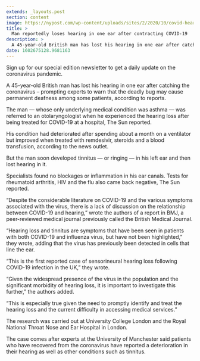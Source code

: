 ```yaml
--- 
extends: _layouts.post 
section: content 
image: https://nypost.com/wp-content/uploads/sites/2/2020/10/covid-hearing-53.jpg?quality=90&strip=all&w=1200 
title: > 
  Man reportedly loses hearing in one ear after contracting COVID-19 
description: > 
  A 45-year-old British man has lost his hearing in one ear after catching the coronavirus – prompting experts to warn that the deadly bug may cause permanent deafness among some patients, according to reports.The man — whose only underlying medical condition was asthma — was referred to an otolaryngologist when he experienced the hearing loss after being treated for COVID-19 at a hospital, The Sun reported.But the man soon developed tinnitus — or ringing — in his left ear and then lost hearing in it.“This is the first reported case of sensorineural hearing loss following COVID-19 infection in the UK,” they wrote.“Given the widespread presence of the virus in the population and the significant morbidity of hearing loss, it is important to investigate this further,” the authors added. 
date: 1602675128.9681163 
--- 
```

Sign up for our special edition newsletter to get a daily update on the coronavirus pandemic.

A 45-year-old British man has lost his hearing in one ear after catching the coronavirus – prompting experts to warn that the deadly bug may cause permanent deafness among some patients, according to reports.

The man — whose only underlying medical condition was asthma — was referred to an otolaryngologist when he experienced the hearing loss after being treated for COVID-19 at a hospital, The Sun reported.

His condition had deteriorated after spending about a month on a ventilator but improved when treated with remdesivir, steroids and a blood transfusion, according to the news outlet.

But the man soon developed tinnitus — or ringing — in his left ear and then lost hearing in it.

Specialists found no blockages or inflammation in his ear canals. Tests for rheumatoid arthritis, HIV and the flu also came back negative, The Sun reported.

“Despite the considerable literature on COVID-19 and the various symptoms associated with the virus, there is a lack of discussion on the relationship between COVID-19 and hearing,” wrote the authors of a report in BMJ, a peer-reviewed medical journal previously called the British Medical Journal.

“Hearing loss and tinnitus are symptoms that have been seen in patients with both COVID-19 and influenza virus, but have not been highlighted,” they wrote, adding that the virus has previously been detected in cells that line the ear.

“This is the first reported case of sensorineural hearing loss following COVID-19 infection in the UK,” they wrote.

“Given the widespread presence of the virus in the population and the significant morbidity of hearing loss, it is important to investigate this further,” the authors added.

“This is especially true given the need to promptly identify and treat the hearing loss and the current difficulty in accessing medical services.”

The research was carried out at University College London and the Royal National Throat Nose and Ear Hospital in London.

The case comes after experts at the University of Manchester said patients who have recovered from the coronavirus have reported a deterioration in their hearing as well as other conditions such as tinnitus.